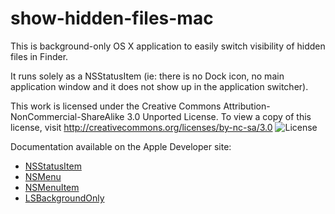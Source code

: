 # show-hidden-files-mac

This is background-only OS X application to easily switch visibility of hidden files in Finder.

It runs solely as a NSStatusItem (ie: there is no Dock icon, no main application window and it does not show up in the application switcher).

This work is licensed under the Creative Commons Attribution-NonCommercial-ShareAlike 3.0 Unported License. To view a copy of this license, visit http://creativecommons.org/licenses/by-nc-sa/3.0
![License](http://i.creativecommons.org/l/by-nc-sa/3.0/88x31.png)

Documentation available on the Apple Developer site:
* [NSStatusItem](https://developer.apple.com/library/mac/#documentation/Cocoa/Reference/ApplicationKit/Classes/NSStatusItem_Class/Reference/Reference.html)
* [NSMenu](https://developer.apple.com/library/mac/#DOCUMENTATION/Cocoa/Reference/ApplicationKit/Classes/NSMenu_Class/Reference/Reference.html)
* [NSMenuItem](https://developer.apple.com/library/mac/#DOCUMENTATION/Cocoa/Reference/ApplicationKit/Classes/NSMenuItem_Class/Reference/Reference.html#//apple_ref/doc/c_ref/NSMenuItem)
* [LSBackgroundOnly](http://developer.apple.com/library/ios/#documentation/general/Reference/InfoPlistKeyReference/Articles/LaunchServicesKeys.html)